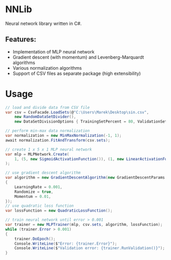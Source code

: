# NNLib

Neural network library written in C#.

## Features:
- Implementation of MLP neural network
- Gradient descent (with momentum) and Levenberg-Marquardt algorithms
- Various normalization algorithms
- Support of CSV files as separate package (high extensibility)

# Usage
```csharp
// load and divide data from CSV file
var csv = CsvFacade.LoadSets(@"C:\Users\Marek\Desktop\sin.csv",
    new RandomDataSetDivider(),
    new DataSetDivisionOptions { TrainingSetPercent = 80, ValidationSetPercent = 10, TestSetPercent = 10, });

// perform min-max data normalization
var normalization = new MinMaxNormalization(-1, 1);
await normalization.FitAndTransform(csv.sets);

// create 1 x 5 x 1 MLP neural network
var mlp = MLPNetwork.Create(
    1, (5, new SigmoidActivationFunction()), (1, new LinearActivationFunction())
);

// use gradient descent algorithm
var algorithm = new GradientDescentAlgorithm(new GradientDescentParams
{
    LearningRate = 0.001,
    Randomize = true,
    Momentum = 0.01,
});
// use quadratic loss function
var lossFunction = new QuadraticLossFunction();

// train neural network until error > 0.001
var trainer = new MLPTrainer(mlp, csv.sets, algorithm, lossFunction);
while (trainer.Error > 0.001)
{
    trainer.DoEpoch();
    Console.WriteLine($"Error: {trainer.Error}");
    Console.WriteLine($"Validation error: {trainer.RunValidation()}");
}
```